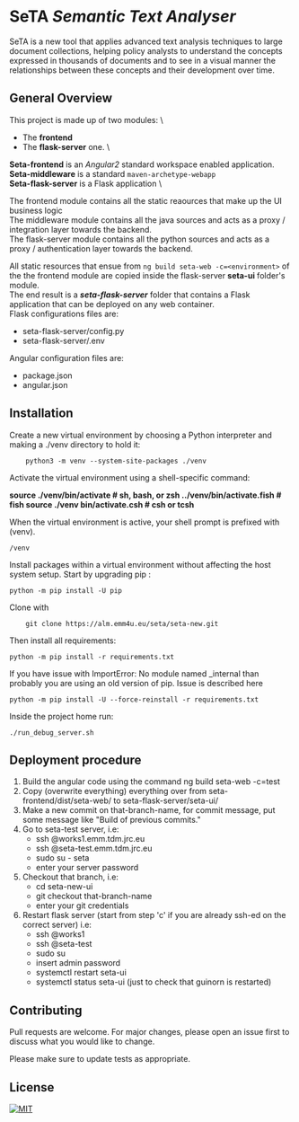 # SeTA *Semantic Text Analyser*

SeTA is a new tool that applies advanced text analysis techniques to large document collections, helping policy analysts to understand the concepts expressed in thousands of documents and to see in a visual manner the relationships between these concepts and their development over time. 


## General Overview 

This project is made up of two modules: \
* The **frontend** 
* The **flask-server** one. \

**Seta-frontend** is an *Angular2* standard workspace enabled application.  \
**Seta-middleware** is a standard `maven-archetype-webapp` \
**Seta-flask-server** is a Flask application \

The frontend module contains all the static reaources that make up the UI business logic  
The middleware module contains all the java sources and acts as a proxy / integration layer towards the backend. \
The flask-server module contains all the python sources and acts as a proxy / authentication layer towards the backend.  



All static resources that ensue from `ng build seta-web -c=<environment>` of the the frontend module are copied inside the flask-server **seta-ui** folder's module.  
The end result is a ***seta-flask-server*** folder that contains a Flask application that can be deployed on any web container.  
Flask configurations files are:
 - seta-flask-server/config.py
 - seta-flask-server/.env
 
 Angular configuration files are:
 - package.json
 - angular.json


## Installation

Create a new virtual environment by choosing a Python interpreter and making a ./venv directory to hold it:

```
    python3 -m venv --system-site-packages ./venv
```

Activate the virtual environment using a shell-specific command:

**source ./venv/bin/activate  # sh, bash, or zsh ../venv/bin/activate.fish  # fish source ./venv bin/activate.csh  # csh or tcsh**

When the virtual environment is active, your shell prompt is prefixed with (venv).

    /venv


Install packages within a virtual environment without affecting the host system setup. Start by upgrading pip :

    python -m pip install -U pip


Clone with 
```
    git clone https://alm.emm4u.eu/seta/seta-new.git
```
Then install all requirements:

    python -m pip install -r requirements.txt

If you have issue with ImportError: No module named _internal than probably you are using an old version of pip. Issue is described here

    python -m pip install -U --force-reinstall -r requirements.txt
Inside the project home run:

    ./run_debug_server.sh



## Deployment procedure


1. Build the angular code using the command ng build seta-web -c=test
2. Copy (overwrite everything) everything over from seta-frontend/dist/seta-web/ to seta-flask-server/seta-ui/
3. Make a new commit on that-branch-name, for commit message, put some message like "Build of previous commits."
3. Go to seta-test server, i.e:
    - ssh <username>@works1.emm.tdm.jrc.eu
    - ssh <username>@seta-test.emm.tdm.jrc.eu
    - sudo su - seta
    - enter your server password
4. Checkout that branch, i.e:
    - cd seta-new-ui
    - git checkout that-branch-name
    - enter your git credentials 
5. Restart flask server (start from step 'c' if you are already ssh-ed on the correct server) i.e:
    - ssh <username>@works1
    - ssh <username>@seta-test
    - sudo su
    - insert admin password
    - systemctl restart seta-ui
    - systemctl status seta-ui (just to check that guinorn is restarted)

## Contributing


Pull requests are welcome. For major changes, please open an issue first
to discuss what you would like to change.

Please make sure to update tests as appropriate.

## License


[![MIT][mit-badge]][mit-url]

[mit-badge]: https://img.shields.io/badge/license-mit-blue
[mit-url]: https://choosealicense.com/licenses/mit/